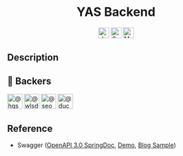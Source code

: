 <h1 align="center">YAS Backend</h1>
<p align="center">
<img height="25px" alt="Java" src="https://img.shields.io/badge/Java-007396?style=flat&logo=java&logoColor=white"/>
<img height="25px" alt="Spring" src="https://img.shields.io/badge/Spring-6DB33F?style=flat&logo=spring&logoColor=white"/>
<img height="25px" alt="MySQL" src="https://img.shields.io/badge/MySQL-4479A1?style=flat&logo=mysql&logoColor=white"/>
</p>

## Description

## :raising_hand: Backers

<a class="member-avatar" data-ga-click="Orgs, go to person, location:profile people module; text:username" data-hovercard-type="user" data-hovercard-url="/users/hgs6424/hovercard" data-octo-click="hovercard-link-click" data-octo-dimensions="link_type:self" href="/hgs6424"><img class="avatar avatar-user" src="https://avatars.githubusercontent.com/u/20631334?s=70&amp;v=4" width="35" height="35" alt="@hgs6424"></a>
<a class="member-avatar" data-ga-click="Orgs, go to person, location:profile people module; text:username" data-hovercard-type="user" data-hovercard-url="/users/wlsdhr0831/hovercard" data-octo-click="hovercard-link-click" data-octo-dimensions="link_type:self" href="/wlsdhr0831"><img class="avatar avatar-user" src="https://avatars.githubusercontent.com/u/37607649?s=70&amp;v=4" width="35" height="35" alt="@wlsdhr0831"></a>
<a class="member-avatar" data-ga-click="Orgs, go to person, location:profile people module; text:username" data-hovercard-type="user" data-hovercard-url="/users/seongjo24/hovercard" data-octo-click="hovercard-link-click" data-octo-dimensions="link_type:self" href="/seongjo24"><img class="avatar avatar-user" src="https://avatars.githubusercontent.com/u/53929443?s=70&amp;v=4" width="35" height="35" alt="@seongjo24"></a>
<a class="member-avatar" data-ga-click="Orgs, go to person, location:profile people module; text:username" data-hovercard-type="user" data-hovercard-url="/users/duckduck93/hovercard" data-octo-click="hovercard-link-click" data-octo-dimensions="link_type:self" href="/duckduck93"><img class="avatar avatar-user" src="https://avatars.githubusercontent.com/u/72935159?s=70&amp;v=4" width="35" height="35" alt="@duckduck93"></a>

## Reference
- Swagger ([OpenAPI 3.0 SpringDoc](https://springdoc.org/),  [Demo](https://github.com/springdoc/springdoc-openapi-demos), [Blog Sample](https://blog.jiniworld.me/category/Spring/Spring%20Boot%20Tutorial))